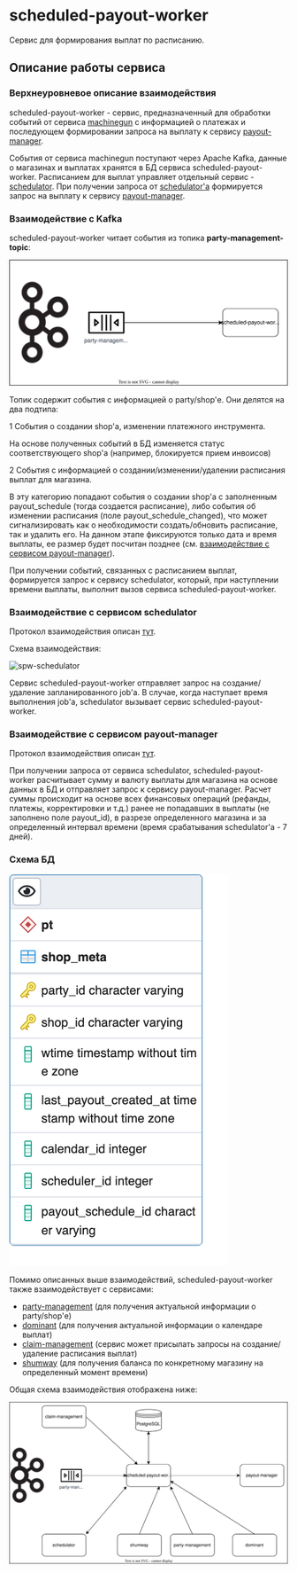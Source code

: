 # scheduled-payout-worker

Сервис для формирования выплат по расписанию.

## Описание работы сервиса

### Верхнеуровневое описание взаимодействия

scheduled-payout-worker - сервис, предназначенный для обработки событий от сервиса [machinegun](https://github.com/valitydev/machinegun) с информацией о платежах и последующем формировании запроса на выплату к сервису [payout-manager](https://github.com/valitydev/payout-manager). 

События от сервиса machinegun поступают через Apache Kafka, данные о магазинах и выплатах хранятся в БД сервиса scheduled-payout-worker. Расписанием для выплат управляет отдельный сервис - [schedulator](https://github.com/valitydev/schedulator). При получении запроса от [schedulator'а](https://github.com/valitydev/schedulator) формируется запрос на выплату к сервису  [payout-manager](https://github.com/valitydev/payout-manager).

### Взаимодействие с Kafka

scheduled-payout-worker читает события из топика **party-management-topic**:

![spw-kafka](doc/spw-kafka.svg)


Топик содержит события с информацией о party/shop'е. Они делятся на два подтипа:

   1 События о создании shop'а, изменении платежного инструмента.

   На основе полученных событий в БД изменяется статус соответствующего shop'а (например, блокируется прием инвоисов)

   2 События с информацией о создании/изменении/удалении расписания выплат для магазина.

   В эту категорию попадают события о создании shop'а с заполненным payout_schedule (тогда создается расписание), либо события об изменении расписания (поле payout_schedule_changed), что может сигнализировать как о необходимости создать/обновить расписание, так и удалить его. На данном этапе фиксируются только дата и время выплаты, ее размер будет посчитан позднее (см. [взаимодействие с сервисом payout-manager](#взаимодействие-с-сервисом-payout-manager)).

   При получении событий, связанных с расписанием выплат, формируется запрос к сервису schedulator, который, при наступлении времени выплаты, выполнит вызов сервиса scheduled-payout-worker.

### Взаимодействие с сервисом schedulator

Протокол взаимодействия описан [тут](https://github.com/valitydev/schedulator-proto).

Схема взаимодействия:

![spw-schedulator](doc/spw-schedulator.svg)

Сервис scheduled-payout-worker отправляет запрос на создание/удаление запланированного job'а. В случае, когда наступает время выполнения job'а, schedulator вызывает сервис scheduled-payout-worker. 

### Взаимодействие с сервисом payout-manager

Протокол взаимодействия описан [тут](https://github.com/valitydev/payout-manager-proto).

При получении запроса от сервиса schedulator, scheduled-payout-worker расчитывает сумму и валюту выплаты для магазина на основе данных в БД и отправляет запрос к сервису payout-manager.
Расчет суммы происходит на основе всех финансовых операций (рефанды, платежы, корректировки и т.д.) ранее не попадавших в выплаты (не заполнено поле payout_id), в разрезе определенного магазина и за определенный интервал времени (время срабатывания schedulator'а - 7 дней).

### Схема БД

![spw-db](doc/spw-db.png)

Помимо описанных выше взаимодействий, scheduled-payout-worker также взаимодействует с сервисами:

- [party-management](https://github.com/valitydev/party_management) (для получения актуальной информации о party/shop'е)
- [dominant](https://github.com/valitydev/dominant) (для получения актуальной информации о календаре выплат)
- [claim-management](https://github.com/valitydev/claim-management) (сервис может присылать запросы на создание/удаление расписания выплат)
- [shumway](https://github.com/valitydev/shumway) (для получения баланса по конкретному магазину на определенный момент времени)

Общая схема взаимодействия отображена ниже:



![spw-common-v](doc/spw-common.svg)
